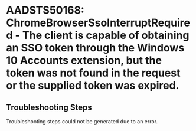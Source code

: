 # AADSTS50168: ChromeBrowserSsoInterruptRequired - The client is capable of obtaining an SSO token through the Windows 10 Accounts extension, but the token was not found in the request or the supplied token was expired.


## Troubleshooting Steps
Troubleshooting steps could not be generated due to an error.